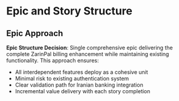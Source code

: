 # Epic and Story Structure

## Epic Approach
**Epic Structure Decision**: Single comprehensive epic delivering the complete ZarinPal billing enhancement while maintaining existing functionality. This approach ensures:
- All interdependent features deploy as a cohesive unit
- Minimal risk to existing authentication system
- Clear validation path for Iranian banking integration
- Incremental value delivery with each story completion
